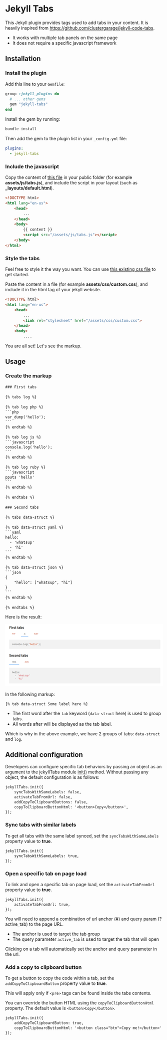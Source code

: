 Jekyll Tabs
===========

This Jekyll plugin provides tags used to add tabs in your content. It is heavily inspired from https://github.com/clustergarage/jekyll-code-tabs.
  * It works with multiple tab panels on the same page
  * It does not require a specific javascript framework

Installation
------------

### Install the plugin

Add this line to your `Gemfile`:

```ruby
group :jekyll_plugins do
  # ... other gems
  gem "jekyll-tabs"
end
```

Install the gem by running:

```bash
bundle install
```

Then add the gem to the plugin list in your `_config.yml` file:

```yaml
plugins:
  - jekyll-tabs
```

### Include the javascript

Copy the content of [this file](https://raw.githubusercontent.com/Ovski4/jekyll-tabs/master/docs/tabs.js) in your public folder (for example **assets/js/tabs.js**), and include the script in your layout (such as **_layouts/default.html**).

```html
<!DOCTYPE html>
<html lang="en-us">
    <head>
        ...
    </head>
    <body>
        {{ content }}
        <script src="/assets/js/tabs.js"></script>
    </body>
</html>
```

### Style the tabs

Feel free to style it the way you want. You can use [this existing css file](https://raw.githubusercontent.com/Ovski4/jekyll-tabs/master/docs/tabs.css) to get started.

Paste the content in a file (for example **assets/css/custom.css**), and include it in the html <head> tag of your jekyll website.

```html
<!DOCTYPE html>
<html lang="en-us">
    <head>
        ...
        <link rel="stylesheet" href="/assets/css/custom.css">
    </head>
    <body>
        ....
```

You are all set! Let's see the markup.

Usage
-----

### Create the markup

````
### First tabs

{% tabs log %}

{% tab log php %}
```php
var_dump('hello');
```
{% endtab %}

{% tab log js %}
```javascript
console.log('hello');
```
{% endtab %}

{% tab log ruby %}
```javascript
pputs 'hello'
```
{% endtab %}

{% endtabs %}

### Second tabs

{% tabs data-struct %}

{% tab data-struct yaml %}
```yaml
hello:
  - 'whatsup'
  - 'hi'
```
{% endtab %}

{% tab data-struct json %}
```json
{
    "hello": ["whatsup", "hi"]
}
```
{% endtab %}

{% endtabs %}

````

Here is the result:

![Example to demo how tabs will render](docs/tabs-example.png)

In the following markup:

```
{% tab data-struct Some label here %}
```

* The first word after the `tab` keyword (`data-struct` here) is used to group tabs.
* All words after will be displayed as the tab label.

Which is why in the above example, we have 2 groups of tabs: `data-struct` and `log`.

Additional configuration
------------------------

Developers can configure specific tab behaviors by passing an object as an argument to the jekyllTabs module [init()](https://github.com/Ovski4/jekyll-tabs/blob/master/docs/tabs.js#L3) method. Without passing any object, the default configuration is as follows:

```
jekyllTabs.init({
    syncTabsWithSameLabels: false,
    activateTabFromUrl: false,
    addCopyToClipboardButtons: false,
    copyToClipboardButtonHtml: '<button>Copy</button>',
});
```

### Sync tabs with similar labels

To get all tabs with the same label synced, set the `syncTabsWithSameLabels` property value to **true**.

```
jekyllTabs.init({
    syncTabsWithSameLabels: true,
});
```

### Open a specific tab on page load

To link and open a specific tab on page load, set the `activateTabFromUrl` property value to **true**.

```
jekyllTabs.init({
    activateTabFromUrl: true,
});
```

You will need to append a combination of url anchor (#) and query param (?active_tab) to the page URL.

* The anchor is used to target the tab group
* The query parameter `active_tab` is used to target the tab that will open

Clicking on a tab will automatically set the anchor and query parameter in the url.

### Add a copy to clipboard button

To get a button to copy the code within a tab, set the `addCopyToClipboardButton` property value to **true**.

This will apply only if `<pre>` tags can be found inside the tabs contents.

You can override the button HTML using the `copyToClipboardButtonHtml` property. The default value is `<button>Copy</button>`.

```
jekyllTabs.init({
    addCopyToClipboardButton: true,
    copyToClipboardButtonHtml: '<button class="btn">Copy me!</button>'
});
```
